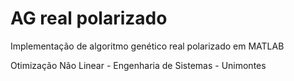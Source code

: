 # AG real polarizado

Implementação de algoritmo genético real polarizado em MATLAB

Otimização Não Linear - Engenharia de Sistemas - Unimontes